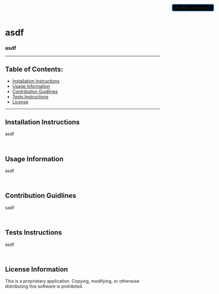 
# asdf

### asdf

---

## Table of Contents:
* <a href="#install-ref">Installation Instructions</a>
* <a href="#usage-ref">Usage Information</a>
* <a href="#cont-ref">Contribution Guidlines</a>
* <a href="#tests-ref">Tests Instructions</a>
* <a href="#license-ref">License</a>


---

## <span id="install-ref">Installation Instructions</span>

asdf 

<br>

## <span id="usage-ref">Usage Information</span>

asdf 

<br>

## <span id="cont-ref">Contribution Guidlines</span>

sadf 

<br>

## <span id="tests-ref">Tests Instructions</span>

asdf 

<br>

## <span id="license-ref">License Information</span>

This is a proprietary application. Copying, modifying, or otherwise distributing this software is prohibited.

  

<div style = "display: flex; justify-content: space-between;">
    <div style = "display: none;">
      <h3 style = "display: inline;">Github: </h3>
      <a style = "display: inline;" href="https://www.github.com/undefined">undefined</a>
    </div>
    <h3 style = "display: none;">undefined</h3>
</div>


<h3 style="position: absolute; top: 10px; right: 50px; border: solid 2px rgba(53, 138, 235); background-color: black; border-radius: 5px; align-self: center; margin: 3px; padding: 0 10px">Public domain</h3>
